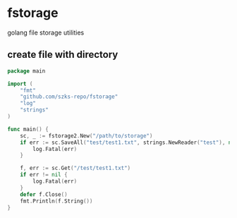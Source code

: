 # fstorage
golang file storage utilities

## create file with directory

```go
package main

import (
	"fmt"
	"github.com/szks-repo/fstorage"
	"log"
	"strings"
)

func main() {
	sc, _ := fstorage2.New("/path/to/storage")
	if err := sc.SaveAll("test/test1.txt", strings.NewReader("test"), nil); err != nil {
		log.Fatal(err)
	}

	f, err := sc.Get("/test/test1.txt")
	if err != nil {
		log.Fatal(err)
	}
	defer f.Close()
	fmt.Println(f.String())
}
```